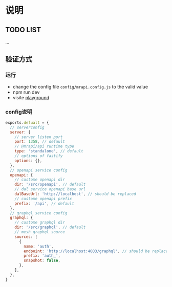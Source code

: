 # 说明

## TODO LIST

...

## 验证方式

### 运行

- change the config file `config/mrapi.config.js` to the valid value
- npm run dev
- visite [playground](http://localhost:1358/playground)

### config说明
```javascript
exports.defualt = {
  // serverconfig
  server: {
    // server listen port
    port: 1358, // default
    // @mrapi/api runtime type
    type: 'standalone', // default
    // options of fastify
    options: {},
  },
  // openapi service config
  openapi: {
    // custome openapi dir
    dir: '/src/openapi', // default
    // dal service openapi base url
    dalBaseUrl: 'http://localhost', // should be replaced
    // custome openapi prefix
    prefix: '/api', // default
  },
  // graphql service config
  graphql: {
    // custome graphql dir
    dir: '/src/graphql', // default
    // mesh graphql source 
    sources: [
      {
        name: 'auth',
        endpoint: 'http://localhost:4003/graphql', // should be replaced
        prefix: 'auth_',
        snapshot: false,
      },
    ],
  },
}

```
